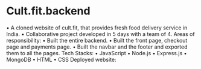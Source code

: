 # Cult.fit.backend
• A cloned website of cult.fit, that provides fresh food delivery service in India.
• Collaborative project developed in 5 days with a team of 4. 
Areas of responsibility:
• Built the entire backend.
• Built the front page, checkout page and payments page.
• Built the navbar and the footer and exported them to all the pages.
Tech Stacks:
• JavaScript
• Node.js
• Express.js
• MongoDB
• HTML
• CSS
Deployed website: 
